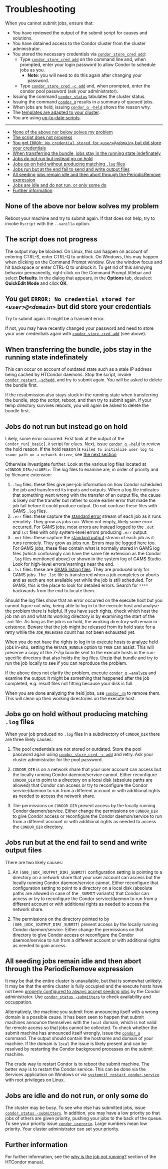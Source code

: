 # Troubleshooting
When you cannot submit jobs, ensure that:
- You have reviewed the output of the submit script for causes and solutions.
- You have obtained access to the Condor cluster from the cluster administrator.
- You stored the necessary credentials via [`condor_store_cred add`](https://htcondor.readthedocs.io/en/latest/man-pages/condor_store_cred.html):
  * Type [`condor_store_cred add`](https://htcondor.readthedocs.io/en/latest/man-pages/condor_store_cred.html) on the command line and, when prompted, enter your login password to allow Condor to schedule jobs as you.
    + **Note**: you will need to do this again after changing your password.
  * Type [`condor_store_cred -c add`](https://htcondor.readthedocs.io/en/latest/man-pages/condor_store_cred.html) and, when prompted, enter the condor pool password (ask your administrator).
- Issuing the command [`condor_status`](https://htcondor.readthedocs.io/en/latest/man-pages/condor_status.html) tabulates the cluster status.
- Issuing the command [`condor_q`](https://htcondor.readthedocs.io/en/latest/man-pages/condor_q.html) results in a summary of queued jobs.
- When jobs are held, issuing [`condor_q -held`](https://htcondor.readthedocs.io/en/latest/man-pages/condor_q.html) shows the reason why.
- The [templates are adapted to your cluster](README.md#adapting-templates-to-your-cluster).
- You are using [up-to-date scripts](README.md#updating).
___

- [None of the above nor below solves my problem](#none-of-the-above-nor-below-solves-my-problem)
- [The script does not progress](#the-script-does-not-progress)
- [You get `ERROR: No credential stored for` *`<user>@<domain>`* but did store your credentials](#you-get-error-no-credential-stored-for-userdomain-but-did-store-your-credentials)
- [When transferring the bundle, jobs stay in the running state indefinately](#when-transferring-the-bundle-jobs-stay-in-the-running-state-indefinately)
- [Jobs do not run but instead go on hold](#jobs-do-not-run-but-instead-go-on-hold)
- [Jobs go on hold without producing matching `.log` files](#jobs-go-on-hold-without-producing-matching-log-files)
- [Jobs run but at the end fail to send and write output files](#jobs-run-but-at-the-end-fail-to-send-and-write-output-files)
- [All seeding jobs remain idle and then abort through the PeriodicRemove expression](#all-seeding-jobs-remain-idle-and-then-abort-through-the-periodicremove-expression)
- [Jobs are idle and do not run, or only some do](#jobs-are-idle-and-do-not-run-or-only-some-do)
- [Further information](#further-information)


## None of the above nor below solves my problem
Reboot your machine and try to submit again. If that does not help, try to invoke `Rscript` with the `--vanilla` option.

## The script does not progress
The output may be blocked. On Linux, this can happen on account of entering CTRL-S, enter CTRL-Q to unblock. On Windows, this may happen when clicking on the Command Prompt window. Give the window focus and hit backspace or enter CTRL-Q to unblock it. To get rid of this annoying behavior permanently, right-click on the Command Prompt titlebar and select **Defaults**. In the dialog that appears, in the **Options** tab, deselect **QuickEdit Mode** and click **OK**.

## You get `ERROR: No credential stored for` *`<user>@<domain>`* but did store your credentials
Try to submit again. It might be a transient error.

If not, you may have recently changed your password and need to store your user credentials again with [`condor_store_cred add`](https://htcondor.readthedocs.io/en/latest/man-pages/condor_store_cred.html) (see above).

## When transferring the bundle, jobs stay in the running state indefinately
This can occur on account of outdated state such as a stale IP address being cached by HTCondor daemons. Stop the script, invoke [`condor_restart -schedd`](https://htcondor.readthedocs.io/en/latest/man-pages/condor_restart.html), and try to submit again. You will be asked to delete the bundle first.

If the resubmission also stays stuck in the running state when transferring the bundle, stop the script, reboot, and then try to submit again. If your temp directory survives reboots, you will again be asked to delete the bundle first.

## Jobs do not run but instead go on hold
Likely, some error occurred. First look at the output of the `Condor_run[_basic].R` script for clues. Next, issue [`condor_q -held`](https://htcondor.readthedocs.io/en/latest/man-pages/condor_q.html) to review the hold reason. If the hold reason  is `Failed to initialize user log to <some path on a network drive>`, see [the next section](#jobs-go-on-hold-without-producing-matching-log-files)

Otherwise investigate further. Look at the various log files located at `<CONDOR_DIR>/<LABEL>`. The log files to examine are, in order of priority and by filename extension:
1.  `.log` files: these files give per-job information on how Condor scheduled the job and transferred its inputs and outputs. When a log file indicates that something went wrong with the transfer of an output file, the cause is likely *not* the transfer but rather to some earlier error that made the job fail before it could produce output. Do not confuse these files with GAMS `.log` files.
2.  `.err` files: these capture the [standard error](https://en.wikipedia.org/wiki/Standard_streams#Standard_error_(stderr)) stream of each job as it runs remotely. They grow as jobs run. When not empty, likely some error occurred. For GAMS jobs, most errors are instead logged to the `.out` and `lst` files with only system-level errors producing `.err` output.
3.  `.out` files: these capture the [standard output](https://en.wikipedia.org/wiki/Standard_streams#Standard_output_(stdout)) stream of each job as it runs remotely. They grow as jobs run. Errors may be logged here too. For GAMS jobs, these files contain what is normally stored in GAMS log files (which confusingly can have the same file extension as the Condor `.log` files mentioned above) or shown in the system log of GAMS Studio. Look for high-level errors/warnings near the end.
4.  `.lst` files: these are [GAMS listing files](https://www.gams.com/latest/docs/UG_GAMSOutput.html). They are produced only for GAMS jobs. The `.lst` file is transferred when a job completes or aborts and as such are not available yet while the job is still scheduled. For GAMS, this is the place to look for detailed errors. Search for `****` backwards from the end to locate them.

Should the log files show that an error occurred on the execute host but you cannot figure out why, being able to log in to the execute host and analyse the problem there is helpful. If you have such rights, check which host the job ran on and what its working directory is by examining the start of the `.out` file. As long as the job is on hold, the working directory will remain in existence. Beware that the job might be released from its hold state for a retry while the `JOB_RELEASES` count has not been exhausted yet.

When you do not have the rights to log in to execute hosts to analyze held jobs in-situ, setting the `RETAIN_BUNDLE` option to `TRUE` can assist. This will preserve a copy of the 7-Zip bundle sent to the execute hosts in the run-specific directory that also holds the log files. Unzip that bundle and try to run the job locally to see if you can reproduce the problem.

If the above does not clarify the problem, execute [`condor_q –analyze`](https://htcondor.readthedocs.io/en/latest/man-pages/condor_q.html) and examine the output: it might be something that happened after the job completed, e.g. result files not fitting because your disk is full.

When you are done analyzing the held jobs, use [`condor_rm`](https://htcondor.readthedocs.io/en/latest/man-pages/condor_rm.html) to remove them. This will clean up their working directories on the execute host.

## Jobs go on hold without producing matching `.log` files
When your job produced no `.log` files in a subdirectory of `CONDOR_DIR` there are three likely causes:

1. The pool credentials are not stored or outdated. Store the pool password again using [`condor_store_cred -c add`](https://htcondor.readthedocs.io/en/latest/man-pages/condor_store_cred.html) and retry. Ask your cluster administrator for the pool password.

2. `CONDOR_DIR` is on a network share that your user account can access but the locally running Condor daemon/service cannot. Either reconfigure `CONDOR_DIR` to point to a directory on a local disk (absolute paths are allowed) that Condor can access or try to reconfigure the Condor service/daemon to run from a different account or with additional rights as needed to access the network share.

3. The permissions on `CONDOR_DIR` prevent access by the locally running Condor daemon/service. Either change the permissions on `CONDOR_DIR` to give Condor access or reconfigure the Condor daemon/service to run from a different account or with additional rights as needed to access the `CONDOR_DIR` directory.

## Jobs run but at the end fail to send and write output files
There are two likely causes:

1. An `[G00_|GDX_]OUTPUT_DIR[_SUBMIT]` configuration setting is pointing to a directory on a network share that your user account can access but the locally running Condor daemon/service cannot. Either reconfigure that configuration setting to point to a directory on a local disk (absolute paths are allowed in case of the `_SUBMIT` variants) that Condor can access or try to reconfigure the Condor service/daemon to run from a different account or with additional rights as needed to access the network share.

2. The permissions on the directory pointed to by `[G00_|GDX_]OUTPUT_DIR[_SUBMIT]` prevent access by the locally running Condor daemon/service. Either change the permissions on that directory to give Condor access or reconfigure the Condor daemon/service to run from a different account or with additional rights as needed to gain access.

## All seeding jobs remain idle and then abort through the PeriodicRemove expression
It may be that the entire cluster is unavailable, but that is somewhat unlikely. It may be that the entire cluster is fully occupied and the execute hosts have not been [properly configured to always accept seeding jobs](README.md#configuring-execute-hosts) by the Condor administrator. Use [`condor_status -submitters`](https://htcondor.readthedocs.io/en/latest/man-pages/condor_status.html) to check availability and occuppation.

Alternatively, the machine you submit from announcing itself with a wrong domain is a possible cause. It has been seen to happen that submit machines announce themselves with the `local` domain, which is not valid for remote access so that jobs cannot be collected. To check whether the submit machine has announced itself wrongly, issue the [`condor_q`](https://htcondor.readthedocs.io/en/latest/man-pages/condor_q.html) command. The output should contain the hostname and domain of your machine. If the domain is `local` the issue is likely present and can be resolved by restarting the Condor background processes on the submit machine.

The crude way to restart Condor is to reboot the submit machine. The better way is to restart the Condor service. This can be done via the Services application on Windows or via [`systemctl restart condor.service`](https://manpages.debian.org/bullseye/systemctl/systemctl.1.en.html) with root privileges on Linux.

## Jobs are idle and do not run, or only some do
The cluster may be busy. To see who else has submitted jobs, issue [`condor_status -submitters`](https://htcondor.readthedocs.io/en/latest/man-pages/condor_status.html). In addition, you may have a low priority so that jobs of others are given priority, pushing your jobs to the back of the queue. To see your priority issue [`condor_userprio`](https://htcondor.readthedocs.io/en/latest/man-pages/condor_userprio.html). Large numbers mean low priority. Your cluster administrator can set your priority.

## Further information
For further information, see the [why is the job not running?](https://htcondor.readthedocs.io/en/latest/users-manual/managing-a-job.html#why-is-the-job-not-running) section of the HTCondor manual.

